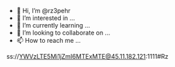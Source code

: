 - 👋 Hi, I’m @rz3pehr
- 👀 I’m interested in ...
- 🌱 I’m currently learning ...
- 💞️ I’m looking to collaborate on ...
- 📫 How to reach me ...

<!---
rz3pehr/rz3pehr is a ✨ special ✨ repository because its `README.md` (this file) appears on your GitHub profile.
You can click the Preview link to take a look at your changes.
--->
ss://YWVzLTE5Mi1jZmI6MTExMTE@45.11.182.121:1111#Rz
